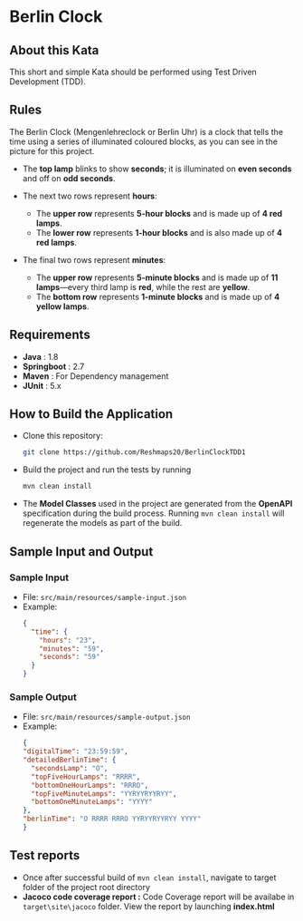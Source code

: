 # Berlin Clock
## About this Kata
This short and simple Kata should be performed using Test Driven Development (TDD).
## Rules
The Berlin Clock (Mengenlehreclock or Berlin Uhr) is a clock that tells the time using a series of illuminated coloured blocks, as you can see in the picture for this project.

- The **top lamp** blinks to show **seconds**; it is illuminated on **even seconds** and off on **odd seconds**.

- The next two rows represent **hours**:
    - The **upper row** represents **5-hour blocks** and is made up of **4 red lamps**.
    - The **lower row** represents **1-hour blocks** and is also made up of **4 red lamps**.

- The final two rows represent **minutes**:
    - The **upper row** represents **5-minute blocks** and is made up of **11 lamps**—every third lamp is **red**, while the rest are **yellow**.
    - The **bottom row** represents **1-minute blocks** and is made up of **4 yellow lamps**.

## Requirements

- **Java** : 1.8
- **Springboot** : 2.7
- **Maven** : For Dependency management
- **JUnit** : 5.x

## How to Build the Application

- Clone this repository:
   ```bash
   git clone https://github.com/Reshmaps20/BerlinClockTDD1
- Build the project and run the tests by running
    ```bash
    mvn clean install
- The **Model Classes** used in the project are generated from the **OpenAPI** specification during the build process. Running `mvn clean install` will regenerate the models as part of the build.

## Sample Input and Output

### Sample Input

- File: `src/main/resources/sample-input.json`
- Example:
  ```json
  {
    "time": {
      "hours": "23",
      "minutes": "59",
      "seconds": "59"
    }
  }

### Sample Output

- File: `src/main/resources/sample-output.json`
- Example:
  ```json
  {
  "digitalTime": "23:59:59",
  "detailedBerlinTime": {
    "secondsLamp": "O",
    "topFiveHourLamps": "RRRR",
    "bottomOneHourLamps": "RRRO",
    "topFiveMinuteLamps": "YYRYYRYYRYY",
    "bottomOneMinuteLamps": "YYYY"
  },
  "berlinTime": "O RRRR RRRO YYRYYRYYRYY YYYY"
  }
## Test reports
- Once after successful build of 
  `mvn clean install`, navigate to target folder of the project root directory
- **Jacoco code coverage report :** Code Coverage report will be availabe in `target\site\jacoco` folder. View the report by launching **index.html**